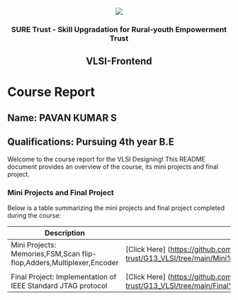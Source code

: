 <!-- PROJECT LOGO -->
<br />

<div align="center">
   <img src='https://user-images.githubusercontent.com/73131499/166115643-d3187f47-d38f-41b2-ae42-5ecbbc60de14.png' />


<h3 align="center">SURE Trust - Skill Upgradation for Rural-youth Empowerment Trust</h3>
  <h2>VLSI-Frontend</h2>
</div>

# Course Report

## Name: PAVAN KUMAR S

## Qualifications: Pursuing 4th year B.E

Welcome to the course report for the VLSI Designing! This README document provides an overview of the course, its mini projects and final project.

### Mini Projects and Final Project

Below is a table summarizing the mini projects and final project completed during the course:

| Description                               | Link                                    |
|-------------------------------------------|-----------------------------------------|
| Mini Projects: Memories,FSM,Scan flip-flop,Adders,Multiplexer,Encoder     | [Click Here] (https://github.com/sure-trust/G13_VLSI/tree/main/Mini%20Projects/Pavan%20Kumar/Assignments)
                         |
| Final Project: Implementation of IEEE Standard JTAG protocol     | [Click Here] (https://github.com/sure-trust/G13_VLSI/tree/main/Final%20Capstone%20Project/Pavan%20Kumar)                        |
